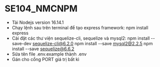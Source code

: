 # SE104_NMCNPM
- Tải Nodejs version 16.14.1
- Chạy lệnh sau trên terminal để tạo express framework:
npm install express
- Cài đặt các thư viện sequelize-cli, sequelize và mysql2:
npm install --save-dev sequelize-cli@6.2.0
npm install --save mysql2@2.2.5
npm install --save sequelize@6.6.2
- Sửa tên file .env.example thành .env
- Gán cho cổng PORT giá trị bất kì
